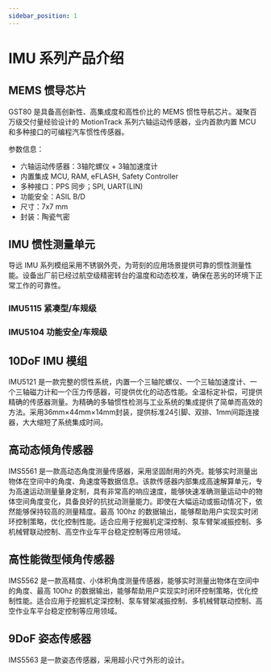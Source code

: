 ```yaml
---
sidebar_position: 1
---
```


# IMU 系列产品介绍

## MEMS 惯导芯片

GST80 是具备高创新性、高集成度和高性价比的 MEMS 惯性导航芯片。凝聚百万级交付量经验设计的 MotionTrack 系列六轴运动传感器，业内首款内置 MCU 和多种接口的可编程汽车惯性传感器。

参数信息：

- 六轴运动传感器：3轴陀螺仪 + 3轴加速度计
- 内置集成 MCU, RAM, eFLASH, Safety Controller
- 多种接口：PPS 同步；SPI, UART(LIN)
- 功能安全：ASIL B/D
- 尺寸：7x7 mm
- 封装：陶瓷气密

## IMU 惯性测量单元

导远 IMU 系列模组采用不锈钢外壳，为苛刻的应用场景提供可靠的惯性测量性能。设备出厂前已经过航空级精密转台的温度和动态校准，确保在恶劣的环境下正常工作的可靠性。

### IMU5115 紧凑型/车规级

### IMU5104 功能安全/车规级

## 10DoF IMU 模组

IMU5121 是一款完整的惯性系统，内置一个三轴陀螺仪、一个三轴加速度计、一个三轴磁力计和一个压力传感器，可提供优化的动态性能。全温标定补偿，可提供精确的传感器测量。为精确的多轴惯性检测与工业系统的集成提供了简单而高效的方法。采用36mm×44mm×14mm封装，提供标准24引脚、双排、1mm间距连接器，大大缩短了系统集成时间。

## 高动态倾角传感器

IMS5561 是一款高动态角度测量传感器，采用坚固耐用的外壳。能够实时测量出物体在空间中的角度、角速度等数据信息。该款传感器内部集成高速解算单元，专为高速运动测量量身定制，具有非常高的响应速度，能够快速准确测量运动中的物体空间角度变化，具备良好的抗扰动测量能力。即使在大幅运动或振动情况下，依然能够保持较高的测量精度。最高 100hz 的数据输出，能够帮助用户实现实时闭环控制策略，优化控制性能。适合应用于挖掘机定深控制、泵车臂架减振控制、多机械臂联动控制、高空作业车平台稳定控制等应用领域。

## 高性能微型倾角传感器

IMS5562 是一款高精度、小体积角度测量传感器，能够实时测量出物体在空间中的角度、最高 100hz 的数据输出，能够帮助用户实现实时闭环控制策略，优化控制性能。适合应用于挖掘机定深控制、泵车臂架减振控制、多机械臂联动控制、高空作业车平台稳定控制等应用领域。

## 9DoF 姿态传感器

IMS5563 是一款姿态传感器，采用超小尺寸外形的设计。
